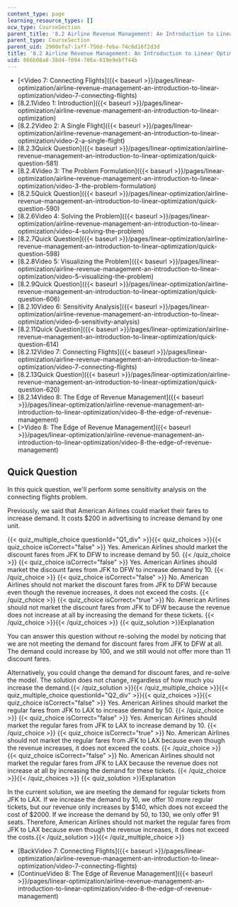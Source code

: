 ```yaml
---
content_type: page
learning_resource_types: []
ocw_type: CourseSection
parent_title: '8.2 Airline Revenue Management: An Introduction to Linear Optimization '
parent_type: CourseSection
parent_uid: 2900efa7-1aff-756d-feba-74c6d16f2d3d
title: '8.2 Airline Revenue Management: An Introduction to Linear Optimization '
uid: 866b08a8-38d4-f694-786a-619e9ebff44b
---
```


*   [\<Video 7: Connecting Flights]({{< baseurl >}}/pages/linear-optimization/airline-revenue-management-an-introduction-to-linear-optimization/video-7-connecting-flights)
*   [8.2.1Video 1: Introduction]({{< baseurl >}}/pages/linear-optimization/airline-revenue-management-an-introduction-to-linear-optimization)
*   [8.2.2Video 2: A Single Flight]({{< baseurl >}}/pages/linear-optimization/airline-revenue-management-an-introduction-to-linear-optimization/video-2-a-single-flight)
*   [8.2.3Quick Question]({{< baseurl >}}/pages/linear-optimization/airline-revenue-management-an-introduction-to-linear-optimization/quick-question-581)
*   [8.2.4Video 3: The Problem Formulation]({{< baseurl >}}/pages/linear-optimization/airline-revenue-management-an-introduction-to-linear-optimization/video-3-the-problem-formulation)
*   [8.2.5Quick Question]({{< baseurl >}}/pages/linear-optimization/airline-revenue-management-an-introduction-to-linear-optimization/quick-question-590)
*   [8.2.6Video 4: Solving the Problem]({{< baseurl >}}/pages/linear-optimization/airline-revenue-management-an-introduction-to-linear-optimization/video-4-solving-the-problem)
*   [8.2.7Quick Question]({{< baseurl >}}/pages/linear-optimization/airline-revenue-management-an-introduction-to-linear-optimization/quick-question-598)
*   [8.2.8Video 5: Visualizing the Problem]({{< baseurl >}}/pages/linear-optimization/airline-revenue-management-an-introduction-to-linear-optimization/video-5-visualizing-the-problem)
*   [8.2.9Quick Question]({{< baseurl >}}/pages/linear-optimization/airline-revenue-management-an-introduction-to-linear-optimization/quick-question-606)
*   [8.2.10Video 6: Sensitivity Analysis]({{< baseurl >}}/pages/linear-optimization/airline-revenue-management-an-introduction-to-linear-optimization/video-6-sensitivity-analysis)
*   [8.2.11Quick Question]({{< baseurl >}}/pages/linear-optimization/airline-revenue-management-an-introduction-to-linear-optimization/quick-question-614)
*   [8.2.12Video 7: Connecting Flights]({{< baseurl >}}/pages/linear-optimization/airline-revenue-management-an-introduction-to-linear-optimization/video-7-connecting-flights)
*   [8.2.13Quick Question]({{< baseurl >}}/pages/linear-optimization/airline-revenue-management-an-introduction-to-linear-optimization/quick-question-620)
*   [8.2.14Video 8: The Edge of Revenue Management]({{< baseurl >}}/pages/linear-optimization/airline-revenue-management-an-introduction-to-linear-optimization/video-8-the-edge-of-revenue-management)
*   [\>Video 8: The Edge of Revenue Management]({{< baseurl >}}/pages/linear-optimization/airline-revenue-management-an-introduction-to-linear-optimization/video-8-the-edge-of-revenue-management)

Quick Question
--------------

In this quick question, we'll perform some sensitivity analysis on the connecting flights problem.

Previously, we said that American Airlines could market their fares to increase demand. It costs $200 in advertising to increase demand by one unit.

{{< quiz_multiple_choice questionId="Q1_div" >}}{{< quiz_choices >}}{{< quiz_choice isCorrect="false" >}}&nbsp;Yes. American Airlines should market the discount fares from JFK to DFW to increase demand by 50.&nbsp;{{< /quiz_choice >}}
{{< quiz_choice isCorrect="false" >}}&nbsp;Yes. American Airlines should market the discount fares from JFK to DFW to increase demand by 10.&nbsp;{{< /quiz_choice >}}
{{< quiz_choice isCorrect="false" >}}&nbsp;No. American Airlines should not market the discount fares from JFK to DFW because even though the revenue increases, it does not exceed the costs.&nbsp;{{< /quiz_choice >}}
{{< quiz_choice isCorrect="true" >}}&nbsp;No. American Airlines should not market the discount fares from JFK to DFW because the revenue does not increase at all by increasing the demand for these tickets.&nbsp;{{< /quiz_choice >}}{{< /quiz_choices >}}
{{< quiz_solution >}}Explanation

You can answer this question without re-solving the model by noticing that we are not meeting the demand for discount fares from JFK to DFW at all. The demand could increase by 100, and we still would not offer more than 11 discount fares.

Alternatively, you could change the demand for discount fares, and re-solve the model. The solution does not change, regardless of how much you increase the demand.{{< /quiz_solution >}}{{< /quiz_multiple_choice >}}{{< quiz_multiple_choice questionId="Q2_div" >}}{{< quiz_choices >}}{{< quiz_choice isCorrect="false" >}}&nbsp;Yes. American Airlines should market the regular fares from JFK to LAX to increase demand by 50.&nbsp;{{< /quiz_choice >}}
{{< quiz_choice isCorrect="false" >}}&nbsp;Yes. American Airlines should market the regular fares from JFK to LAX to increase demand by 10.&nbsp;{{< /quiz_choice >}}
{{< quiz_choice isCorrect="true" >}}&nbsp;No. American Airlines should not market the regular fares from JFK to LAX because even though the revenue increases, it does not exceed the costs.&nbsp;{{< /quiz_choice >}}
{{< quiz_choice isCorrect="false" >}}&nbsp;No. American Airlines should not market the regular fares from JFK to LAX because the revenue does not increase at all by increasing the demand for these tickets.&nbsp;{{< /quiz_choice >}}{{< /quiz_choices >}}
{{< quiz_solution >}}Explanation

In the current solution, we are meeting the demand for regular tickets from JFK to LAX. If we increase the demand by 10, we offer 10 more regular tickets, but our revenue only increases by $140, which does not exceed the cost of $2000. If we increase the demand by 50, to 130, we only offer 91 seats. Therefore, American Airlines should not market the regular fares from JFK to LAX because even though the revenue increases, it does not exceed the costs.{{< /quiz_solution >}}{{< /quiz_multiple_choice >}}

*   [BackVideo 7: Connecting Flights]({{< baseurl >}}/pages/linear-optimization/airline-revenue-management-an-introduction-to-linear-optimization/video-7-connecting-flights)
*   [ContinueVideo 8: The Edge of Revenue Management]({{< baseurl >}}/pages/linear-optimization/airline-revenue-management-an-introduction-to-linear-optimization/video-8-the-edge-of-revenue-management)